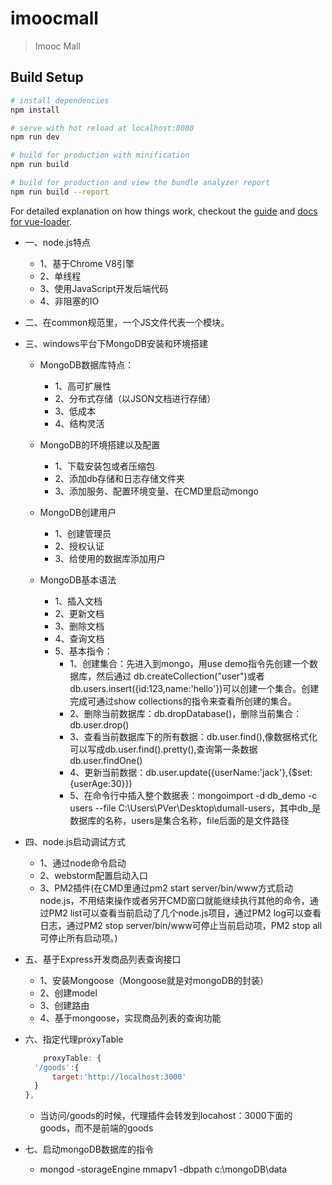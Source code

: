 # imoocmall

> Imooc Mall

## Build Setup

``` bash
# install dependencies
npm install

# serve with hot reload at localhost:8080
npm run dev

# build for production with minification
npm run build

# build for production and view the bundle analyzer report
npm run build --report
```

For detailed explanation on how things work, checkout the [guide](http://vuejs-templates.github.io/webpack/) and [docs for vue-loader](http://vuejs.github.io/vue-loader).



* 一、node.js特点
  * 1、基于Chrome V8引擎
  * 2、单线程
  * 3、使用JavaScript开发后端代码
  * 4、非阻塞的IO


* 二、在common规范里，一个JS文件代表一个模块。

* 三、windows平台下MongoDB安装和环境搭建

  * MongoDB数据库特点：
    * 1、高可扩展性
    * 2、分布式存储（以JSON文档进行存储）
    * 3、低成本
    * 4、结构灵活

  * MongoDB的环境搭建以及配置
    * 1、下载安装包或者压缩包
    * 2、添加db存储和日志存储文件夹
    * 3、添加服务、配置环境变量、在CMD里启动mongo

  * MongoDB创建用户
    * 1、创建管理员
    * 2、授权认证
    * 3、给使用的数据库添加用户

  * MongoDB基本语法
    * 1、插入文档
    * 2、更新文档
    * 3、删除文档
    * 4、查询文档
    * 5、基本指令：
      * 1、创建集合：先进入到mongo，用use demo指令先创建一个数据库，然后通过 db.createCollection("user")或者db.users.insert({id:123,name:'hello'})可以创建一个集合。创建完成可通过show collections的指令来查看所创建的集合。
      * 2、删除当前数据库：db.dropDatabase()，删除当前集合：db.user.drop()
      * 3、查看当前数据库下的所有数据：db.user.find(),像数据格式化可以写成db.user.find().pretty(),查询第一条数据db.user.findOne()
      * 4、更新当前数据：db.user.update({userName:'jack'},{$set:{userAge:30}})
      * 5、在命令行中插入整个数据表：mongoimport -d db_demo -c users --file C:\Users\PVer\Desktop\dumall-users，其中db_是数据库的名称，users是集合名称，file后面的是文件路径

* 四、node.js启动调试方式
    * 1、通过node命令启动
    * 2、webstorm配置启动入口
    * 3、PM2插件(在CMD里通过pm2 start server/bin/www方式启动node.js，不用结束操作或者另开CMD窗口就能继续执行其他的命令，通过PM2 list可以查看当前启动了几个node.js项目，通过PM2 log可以查看日志，通过PM2 stop server/bin/www可停止当前启动项，PM2 stop all可停止所有启动项。)

* 五、基于Express开发商品列表查询接口
    * 1、安装Mongoose（Mongoose就是对mongoDB的封装）
    * 2、创建model
    * 3、创建路由
    * 4、基于mongoose，实现商品列表的查询功能
* 六、指定代理proxyTable
    ```js
        proxyTable: {
      '/goods':{
          target:'http://localhost:3000'
      }
    },
    ```
    * 当访问/goods的时候，代理插件会转发到locahost：3000下面的goods，而不是前端的goods
* 七、启动mongoDB数据库的指令
    * mongod -storageEngine mmapv1 -dbpath c:\mongoDB\data
